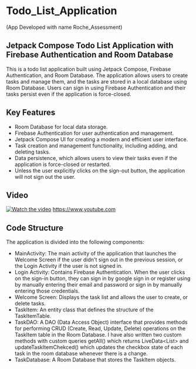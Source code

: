 # Todo_List_Application
(App Developed with name Roche_Assessment)
## Jetpack Compose Todo List Application with Firebase Authentication and Room Database
This is a todo list application built using Jetpack Compose, Firebase Authentication, and Room Database. The application allows users to create tasks and manage them, and the tasks are stored in a local database using Room Database. Users can sign in using Firebase Authentication and their tasks persist even if the application is force-closed.

## Key Features
- Room Database for local data storage.
- Firebase Authentication for user authentication and management.
- Jetpack Compose UI for creating a modern and efficient user interface.
- Task creation and management functionality, including adding, and deleting tasks.
- Data persistence, which allows users to view their tasks even if the application is force-closed or restarted.
- Unless the user explicitly clicks on the sign-out button, the application will not sign out the user.

## Video
[![Watch the video](https://img.youtube.com/vi/C76h-kGapkQ/maxresdefault.jpg)](https://youtu.be/C76h-kGapkQ)
https://www.youtube.com

## Code Structure
The application is divided into the following components:

- MainActivity: The main activity of the application that launches the Welcome Screen if the user didn't sign out in the previous session, or the Login Activity if the user is not signed in.
- Login Activity: Contains Firebase Authentication. When the user clicks on the sign-in button, they can sign in by google sign in or register using by manually entering their email and password or sign in by manually entering those credentials.
- Welcome Screen: Displays the task list and allows the user to create, or delete tasks.
- TaskItem: An entity class that defines the structure of the TaskItemTable.
- TaskDAO: A DAO (Data Access Object) interface that provides methods for performing CRUD (Create, Read, Update, Delete) operations on the TaskItem table in the Room Database. I have also written two custom methods with custom queries getAll() which returns LiveData<List<TaskItem>> and updateTaskItemChekced() which updates the checkbox state of each task in the room database whenever there is a change.
- TaskDatabase: A Room Database that stores the TaskItem objects.

